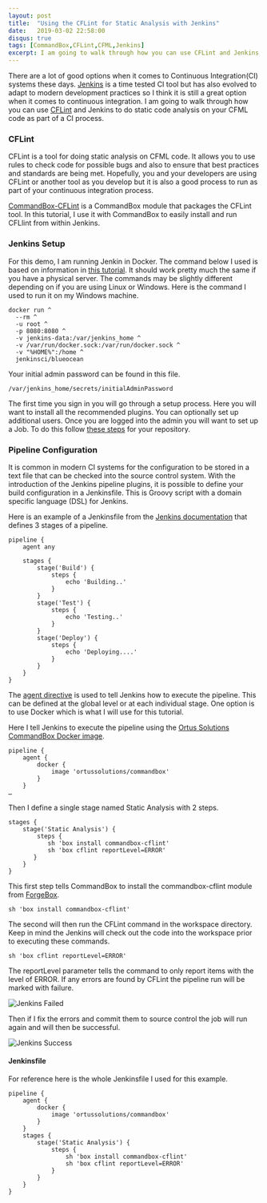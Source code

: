 ```yaml
---
layout: post
title:  "Using the CFLint for Static Analysis with Jenkins"
date:   2019-03-02 22:58:00
disqus: true
tags: [CommandBox,CFLint,CFML,Jenkins]
excerpt: I am going to walk through how you can use CFLint and Jenkins to do static code analysis on your CFML code as part of a CI process.
---
```



There are a lot of good options when it comes to Continuous Integration(CI) systems these days. [Jenkins](https://jenkins.io/) is a time tested CI tool but has also evolved to adapt to modern development practices so I think it is still a great option when it comes to continuous integration. I am going to walk through how you can use [CFLint](https://github.com/cflint/CFLint) and Jenkins to do static code analysis on your CFML code as part of a CI process.

### CFLint

CFLint is a tool for doing static analysis on CFML code. It allows you to use rules to check code for possible bugs and also to ensure that best practices and standards are being met. Hopefully, you and your developers are using CFLint or another tool as you develop but it is also a good process to run as part of your continuous integration process.

[CommandBox-CFLint](https://github.com/jsteinshouer/commandbox-cflint) is a CommandBox module that packages the CFLint tool. In this tutorial, I use it with CommandBox to easily install and run CFLlint from within Jenkins.

### Jenkins Setup

For this demo, I am running Jenkin in Docker. The command below I used is based on information in [this tutorial](https://jenkins.io/doc/tutorials/build-a-node-js-and-react-app-with-npm/#run-jenkins-in-docker). It should work pretty much the same if you have a physical server. The commands may be slightly different depending on if you are using Linux or Windows. Here is the command I used to run it on my Windows machine.

```
docker run ^
  --rm ^
  -u root ^
  -p 8080:8080 ^
  -v jenkins-data:/var/jenkins_home ^
  -v /var/run/docker.sock:/var/run/docker.sock ^
  -v "%HOME%":/home ^
  jenkinsci/blueocean
```

Your initial admin password can be found in this file.

```
/var/jenkins_home/secrets/initialAdminPassword
```

The first time you sign in you will go through a setup process. Here you will want to install all the recommended plugins. You can optionally set up additional users. 
Once you are logged into the admin you will want to set up a Job. To do this follow [these steps](https://jenkins.io/doc/tutorials/build-a-node-js-and-react-app-with-npm/#create-your-pipeline-project-in-jenkins) for your repository. 

### Pipeline Configuration

It is common in modern CI systems for the configuration to be stored in a text file that can be checked into the source control system. With the introduction of the Jenkins pipeline plugins, it is possible to define your build configuration in a Jenkinsfile. This is Groovy script with a domain specific language (DSL) for Jenkins. 

Here is an example of a Jenkinsfile from the [Jenkins documentation](https://jenkins.io/doc/book/pipeline/jenkinsfile/) that defines 3 stages of a pipeline.

```
pipeline {
    agent any

    stages {
        stage('Build') {
            steps {
                echo 'Building..'
            }
        }
        stage('Test') {
            steps {
                echo 'Testing..'
            }
        }
        stage('Deploy') {
            steps {
                echo 'Deploying....'
            }
        }
    }
}
```

The [agent directive](https://jenkins.io/doc/book/pipeline/syntax/#agent) is used to tell Jenkins how to execute the pipeline. This can be defined at the global level or at each individual stage. One option is to use Docker which is what I will use for this tutorial. 

Here I tell Jenkins to execute the pipeline using the [Ortus Solutions CommandBox Docker image](https://hub.docker.com/r/ortussolutions/commandbox/). 

```
pipeline {
    agent {
        docker {
            image 'ortussolutions/commandbox'
        }
    }
…
```

Then I define a single stage named Static Analysis with 2 steps.

```
stages {
    stage('Static Analysis') { 
        steps {
           sh 'box install commandbox-cflint'
           sh 'box cflint reportLevel=ERROR'
       }
    }
}
```

This first step tells CommandBox to install the commandbox-cflint module from [ForgeBox](https://www.forgebox.io/). 

```
sh 'box install commandbox-cflint'
```

The second will then run the CFLint command in the workspace directory. Keep in mind the Jenkins will check out the code into the workspace prior to executing these commands. 

```
sh 'box cflint reportLevel=ERROR'
```

The reportLevel parameter tells the command to only report items with the level of ERROR. If any errors are found by CFLint the pipeline run will be marked with failure.

![Jenkins Failed](https://s3.us-west-2.amazonaws.com/jasonsteinshouer/images/2019-03-02_22h02_07.png)

Then if I fix the errors and commit them to source control the job will run again and will then be successful.

![Jenkins Success](https://s3.us-west-2.amazonaws.com/jasonsteinshouer/images/2019-03-02_22h35_20.png)


#### Jenkinsfile

For reference here is the whole Jenkinsfile I used for this example.

```
pipeline {
    agent {
        docker {
            image 'ortussolutions/commandbox'
        }
    }
    stages {
        stage('Static Analysis') { 
            steps {
                sh 'box install commandbox-cflint'
                sh 'box cflint reportLevel=ERROR'
            }
        }
    }
}
```

